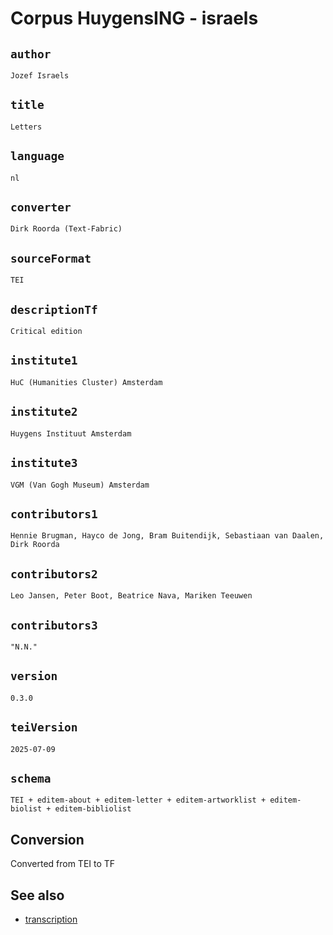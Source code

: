 




# Corpus HuygensING - israels

## `author`

`Jozef Israels`


## `title`

`Letters`


## `language`

`nl`


## `converter`

`Dirk Roorda (Text-Fabric)`


## `sourceFormat`

`TEI`


## `descriptionTf`

`Critical edition`


## `institute1`

`HuC (Humanities Cluster) Amsterdam`


## `institute2`

`Huygens Instituut Amsterdam`


## `institute3`

`VGM (Van Gogh Museum) Amsterdam`


## `contributors1`

`Hennie Brugman, Hayco de Jong, Bram Buitendijk, Sebastiaan van Daalen, Dirk Roorda`


## `contributors2`

`Leo Jansen, Peter Boot, Beatrice Nava, Mariken Teeuwen`


## `contributors3`

`"N.N."`


## `version`

`0.3.0`


## `teiVersion`

`2025-07-09`


## `schema`

`TEI + editem-about + editem-letter + editem-artworklist + editem-biolist + editem-bibliolist`


## Conversion

Converted from TEI to TF

## See also

*   [transcription](transcription.md)
